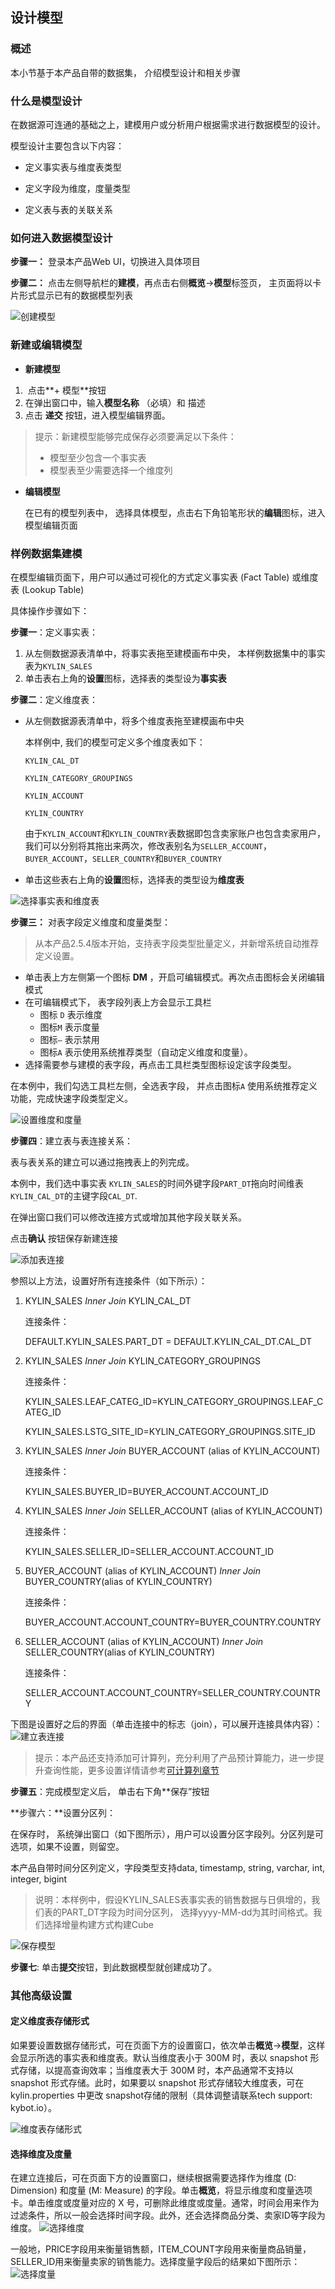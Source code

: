## 设计模型
### 概述

本小节基于本产品自带的数据集， 介绍模型设计和相关步骤

### 什么是模型设计

在数据源可连通的基础之上，建模用户或分析用户根据需求进行数据模型的设计。

模型设计主要包含以下内容：

- 定义事实表与维度表类型

- 定义字段为维度，度量类型

- 定义表与表的关联关系

  

### 如何进入数据模型设计

**步骤一：** 登录本产品Web UI，切换进入具体项目

**步骤二：** 点击左侧导航栏的**建模**，再点击右侧**概览**->**模型**标签页， 主页面将以卡片形式显示已有的数据模型列表

![创建模型](images/model_design_update_cn_1.png)

### 新建或编辑模型

- **新建模型**

1. ​	点击**+ 模型**按钮
2. 在弹出窗口中，输入**模型名称** （必填）和 描述
3. 点击 **递交** 按钮，进入模型编辑界面。

> 提示：新建模型能够完成保存必须要满足以下条件：
>
> - 模型至少包含一个事实表
> - 模型表至少需要选择一个维度列

- **编辑模型**

  在已有的模型列表中， 选择具体模型，点击右下角铅笔形状的**编辑**图标，进入模型编辑页面

  

### 样例数据集建模

在模型编辑页面下，用户可以通过可视化的方式定义事实表 (Fact Table) 或维度表 (Lookup Table)

具体操作步骤如下：

**步骤一**：定义事实表：

1. 从左侧数据源表清单中，将事实表拖至建模画布中央， 本样例数据集中的事实表为`KYLIN_SALES`
2. 单击表右上角的**设置**图标，选择表的类型设为**事实表**

**步骤二**：定义维度表：

- 从左侧数据源表清单中，将多个维度表拖至建模画布中央

  本样例中, 我们的模型可定义多个维度表如下：

  `KYLIN_CAL_DT`

  `KYLIN_CATEGORY_GROUPINGS`

  `KYLIN_ACCOUNT`

  `KYLIN_COUNTRY`

  

  由于`KYLIN_ACCOUNT`和`KYLIN_COUNTRY`表数据即包含卖家账户也包含卖家用户，我们可以分别将其拖出来两次，修改表别名为`SELLER_ACCOUNT`，`BUYER_ACCOUNT`，`SELLER_COUNTRY`和`BUYER_COUNTRY`

  

- 单击这些表右上角的**设置**图标，选择表的类型设为**维度表**

  

![选择事实表和维度表](images/model_design_update_cn_2.png)



**步骤三：** 对表字段定义维度和度量类型：

> 从本产品2.5.4版本开始，支持表字段类型批量定义，并新增系统自动推荐定义设置。

- 单击表上方左侧第一个图标 **DM** ，开启可编辑模式。再次点击图标会关闭编辑模式
- 在可编辑模式下， 表字段列表上方会显示工具栏
  - 图标 `D` 表示维度
  - 图标`M` 表示度量
  - 图标`—` 表示禁用
  - 图标`A` 表示使用系统推荐类型（自动定义维度和度量）。
- 选择需要参与建模的表字段，再点击工具栏类型图标设定该字段类型。

在本例中，我们勾选工具栏左侧，全选表字段， 并点击图标`A` 使用系统推荐定义功能，完成快速字段类型定义。



![设置维度和度量](images/model_design_update_cn_3.png)



**步骤四**：建立表与表连接关系：

表与表关系的建立可以通过拖拽表上的列完成。

本例中，我们选中事实表 `KYLIN_SALES`的时间外键字段`PART_DT`拖向时间维表`KYLIN_CAL_DT`的主键字段`CAL_DT`.

在弹出窗口我们可以修改连接方式或增加其他字段关联关系。

点击**确认** 按钮保存新建连接

![添加表连接](images/model_design_update_cn_4.png)

参照以上方法，设置好所有连接条件（如下所示）：

1. KYLIN_SALES *Inner Join* KYLIN\_CAL\_DT 

   连接条件：

   DEFAULT.KYLIN\_SALES.PART_DT = DEFAULT.KYLIN\_CAL\_DT.CAL\_DT

2. KYLIN_SALES *Inner Join* KYLIN\_CATEGORY_GROUPINGS 

   连接条件：

   KYLIN_SALES.LEAF_CATEG_ID=KYLIN\_CATEGORY\_GROUPINGS.LEAF_CATEG_ID

   KYLIN_SALES.LSTG_SITE_ID=KYLIN\_CATEGORY\_GROUPINGS.SITE_ID 

3. KYLIN_SALES *Inner Join* BUYER_ACCOUNT (alias of KYLIN_ACCOUNT)

   连接条件：

   KYLIN_SALES.BUYER_ID=BUYER_ACCOUNT.ACCOUNT_ID 

4. KYLIN_SALES *Inner Join* SELLER_ACCOUNT (alias of KYLIN_ACCOUNT) 

   连接条件：

   KYLIN_SALES.SELLER_ID=SELLER_ACCOUNT.ACCOUNT_ID 

5. BUYER_ACCOUNT (alias of KYLIN_ACCOUNT) *Inner Join* BUYER_COUNTRY(alias of KYLIN\_COUNTRY) 

   连接条件：

   BUYER_ACCOUNT.ACCOUNT_COUNTRY=BUYER_COUNTRY.COUNTRY 

6. SELLER_ACCOUNT (alias of KYLIN_ACCOUNT) *Inner Join* SELLER_COUNTRY(alias of KYLIN\_COUNTRY)

   连接条件：

   SELLER_ACCOUNT.ACCOUNT_COUNTRY=SELLER_COUNTRY.COUNTRY

下图是设置好之后的界面（单击连接中的标志（join），可以展开连接具体内容）：
![建立表连接](images/model_design_update_cn_5.png)



> 提示：本产品还支持添加可计算列，充分利用了产品预计算能力，进一步提升查询性能，更多设置详情请参考[可计算列章节](../model/computed_column/README.cn.md)

**步骤五**：完成模型定义后， 单击右下角**保存”按钮

**步骤六：**设置分区列：

在保存时， 系统弹出窗口（如下图所示），用户可以设置分区字段列。分区列是可选项，如果不设置，则留空。

本产品自带时间分区列定义，字段类型支持data, timestamp, string, varchar, int, integer, bigint



> 说明：本样例中，假设KYLIN_SALES表事实表的销售数据与日俱增的，我们表的PART_DT字段为时间分区列， 选择yyyy-MM-dd为其时间格式。我们选择增量构建方式构建Cube



![保存模型](images/model_design_update_cn_7.png)

**步骤七**: 单击**提交**按钮，到此数据模型就创建成功了。



### 其他高级设置

#### 定义维度表存储形式

如果要设置数据存储形式，可在页面下方的设置窗口，依次单击**概览**->**模型**，这样会显示所选的事实表和维度表。默认当维度表小于 300M 时，表以 snapshot 形式存储，以提高查询效率；当维度表大于 300M 时，本产品通常不支持以 snapshot 形式存储。此时，如果要以 snapshot 形式存储较大维度表，可在 kylin.properties 中更改 snapshot存储的限制（具体调整请联系tech support: kybot.io）。

![维度表存储形式](images/model_design_update_cn_6.png)



#### 选择维度及度量

在建立连接后，可在页面下方的设置窗口，继续根据需要选择作为维度 (D: Dimension) 和度量 (M: Measure) 的字段。单击**概览**，将显示维度和度量选项卡。单击维度或度量对应的 X 号，可删除此维度或度量。通常，时间会用来作为过滤条件，所以一般会选择时间字段。此外，还会选择商品分类、卖家ID等字段为维度。
![选择维度](images/model_design_update_cn_8.png)



一般地，PRICE字段用来衡量销售额，ITEM_COUNT字段用来衡量商品销量，SELLER_ID用来衡量卖家的销售能力。选择度量字段后的结果如下图所示：
![选择度量](images/model_design_update_cn_9.png)